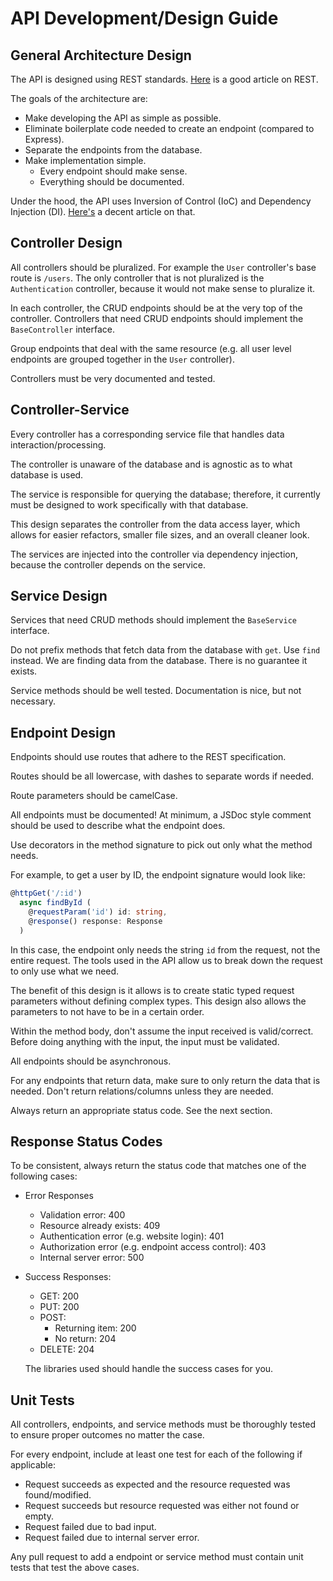 # API Development/Design Guide

## General Architecture Design

The API is designed using REST standards. [Here](https://hackernoon.com/restful-api-designing-guidelines-the-best-practices-60e1d954e7c9) is a good article on REST.

The goals of the architecture are:

- Make developing the API as simple as possible.
- Eliminate boilerplate code needed to create an endpoint (compared to Express).
- Separate the endpoints from the database.
- Make implementation simple.
  - Every endpoint should make sense.
  - Everything should be documented.

Under the hood, the API uses Inversion of Control (IoC) and Dependency Injection (DI). [Here's](https://medium.com/@distillerytech/inversion-and-injection-of-dependencies-69c166dead4) a decent article on that.

## Controller Design

All controllers should be pluralized. For example the `User` controller's base route is `/users`.
The only controller that is not pluralized is the `Authentication` controller, because it would not make sense to pluralize it.

In each controller, the CRUD endpoints should be at the very top of the controller.
Controllers that need CRUD endpoints should implement the `BaseController` interface.

Group endpoints that deal with the same resource (e.g. all user level endpoints are grouped together in the `User` controller).

Controllers must be very documented and tested.

## Controller-Service

Every controller has a corresponding service file that handles data interaction/processing.

The controller is unaware of the database and is agnostic as to what database is used.

The service is responsible for querying the database; therefore, it currently must be designed to work specifically with that database.

This design separates the controller from the data access layer, which allows for easier refactors, smaller file sizes, and an overall cleaner look.

The services are injected into the controller via dependency injection, because the controller depends on the service.

## Service Design

Services that need CRUD methods should implement the `BaseService` interface.

Do not prefix methods that fetch data from the database with `get`. Use `find` instead.
We are finding data from the database. There is no guarantee it exists.

Service methods should be well tested. Documentation is nice, but not necessary.

## Endpoint Design

Endpoints should use routes that adhere to the REST specification.

Routes should be all lowercase, with dashes to separate words if needed.

Route parameters should be camelCase.

All endpoints must be documented! At minimum, a JSDoc style comment should be used to describe what the endpoint does.

Use decorators in the method signature to pick out only what the method needs.

For example, to get a user by ID, the endpoint signature would look like:

```ts
@httpGet('/:id')
  async findById (
    @requestParam('id') id: string,
    @response() response: Response
  )
```

In this case, the endpoint only needs the string `id` from the request, not the entire request. The tools used in the API allow us to break down the request to only use what we need.

The benefit of this design is it allows is to create static typed request parameters without defining complex types. This design also allows the parameters to not have to be in a certain order.

Within the method body, don't assume the input received is valid/correct. Before doing anything with the input, the input must be validated.

All endpoints should be asynchronous.

For any endpoints that return data, make sure to only return the data that is needed. Don't return relations/columns unless they are needed.

Always return an appropriate status code. See the next section.

## Response Status Codes

To be consistent, always return the status code that matches one of the following cases:

- Error Responses

  - Validation error: 400
  - Resource already exists: 409
  - Authentication error (e.g. website login): 401
  - Authorization error (e.g. endpoint access control): 403
  - Internal server error: 500

- Success Responses:

  - GET: 200
  - PUT: 200
  - POST:
    - Returning item: 200
    - No return: 204
  - DELETE: 204

  The libraries used should handle the success cases for you.


## Unit Tests

All controllers, endpoints, and service methods must be thoroughly tested to ensure proper outcomes no matter the case.

For every endpoint, include at least one test for each of the following if applicable:

- Request succeeds as expected and the resource requested was found/modified.
- Request succeeds but resource requested was either not found or empty.
- Request failed due to bad input.
- Request failed due to internal server error.

Any pull request to add a endpoint or service method must contain unit tests that test the above cases.